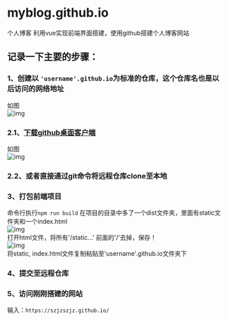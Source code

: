 # myblog.github.io
个人博客  利用vue实现前端界面搭建，使用github搭建个人博客网站
## 记录一下主要的步骤：  
### 1、创建以 `'username'.github.io`为标准的仓库，这个仓库名也是以后访问的网络地址  
如图  
![img](https://github.com/szjzszjz/szjzszjz.github.io/blob/master/pic/01.png)  
### 2.1、[下载github桌面客户端](https://desktop.github.com/)  
如图  
![img](https://github.com/szjzszjz/szjzszjz.github.io/blob/master/pic/02.png)  
### 2.2、或者直接通过git命令将远程仓库clone至本地  

### 3、打包前端项目  
命令行执行`npm run build` 在项目的目录中多了一个dist文件夹，里面有static文件夹和一个index.html  
![img](https://github.com/szjzszjz/szjzszjz.github.io/blob/master/pic/03.png)  
打开html文件，将所有'/static...' 前面的'/'去掉，保存！  
![img](https://github.com/szjzszjz/szjzszjz.github.io/blob/master/pic/04.png)  
将static, index.html文件复制粘贴至'username'.github.io文件夹下  
### 4、提交至远程仓库
### 5、访问刚刚搭建的网站  
输入：`https://szjzszjz.github.io/`  
